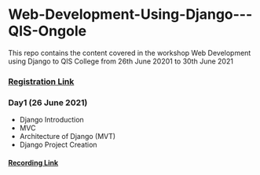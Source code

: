 # Web-Development-Using-Django---QIS-Ongole
This repo contains the content covered in the workshop Web Development using Django to QIS College from 26th June 20201 to 30th June 2021


### [Registration Link](http://engineering.apssdc.in/register/)


### Day1 (26 June 2021)
- Django Introduction
- MVC
- Architecture of Django (MVT)
- Django Project Creation

#### [Recording Link](https://transcripts.gotomeeting.com/#/s/e99e73452daed817f947ce2e1789b1aa4d7fa06be2f0e9405b7f4da3a41a738f)
